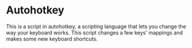 # Autohotkey
This is a script in autohotkey, a scripting language that lets you change the way your keyboard works.  This script changes a few keys' mappings and makes some new keyboard shortcuts.
